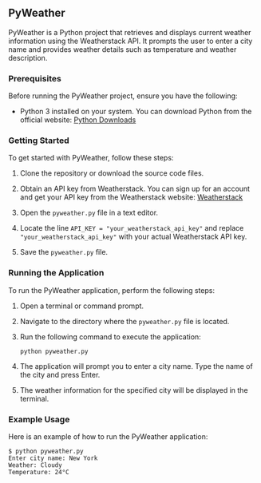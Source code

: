 ## PyWeather

PyWeather is a Python project that retrieves and displays current weather information using the Weatherstack API. It prompts the user to enter a city name and provides weather details such as temperature and weather description.

### Prerequisites

Before running the PyWeather project, ensure you have the following:

- Python 3 installed on your system. You can download Python from the official website: [Python Downloads](https://www.python.org/downloads/)

### Getting Started

To get started with PyWeather, follow these steps:

1. Clone the repository or download the source code files.

2. Obtain an API key from Weatherstack. You can sign up for an account and get your API key from the Weatherstack website: [Weatherstack](https://weatherstack.com)

3. Open the `pyweather.py` file in a text editor.

4. Locate the line `API_KEY = "your_weatherstack_api_key"` and replace `"your_weatherstack_api_key"` with your actual Weatherstack API key.

5. Save the `pyweather.py` file.

### Running the Application

To run the PyWeather application, perform the following steps:

1. Open a terminal or command prompt.

2. Navigate to the directory where the `pyweather.py` file is located.

3. Run the following command to execute the application:
   ```
   python pyweather.py
   ```

4. The application will prompt you to enter a city name. Type the name of the city and press Enter.

5. The weather information for the specified city will be displayed in the terminal.

### Example Usage

Here is an example of how to run the PyWeather application:

```
$ python pyweather.py
Enter city name: New York
Weather: Cloudy
Temperature: 24°C
```

